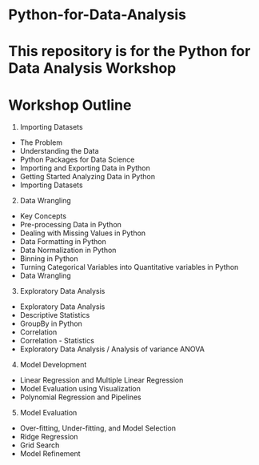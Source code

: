 # Python-for-Data-Analysis

# This repository is for the **Python for Data Analysis Workshop** 



# Workshop Outline

1. Importing Datasets
- The Problem
- Understanding the Data
- Python Packages for Data Science
- Importing and Exporting Data in Python
- Getting Started Analyzing Data in Python
- Importing Datasets

2. Data Wrangling
- Key Concepts
- Pre-processing Data in Python
- Dealing with Missing Values in Python
- Data Formatting in Python
- Data Normalization in Python
- Binning in Python
- Turning Categorical Variables into Quantitative variables in Python
- Data Wrangling

3. Exploratory Data Analysis
- Exploratory Data Analysis
- Descriptive Statistics
- GroupBy in Python
- Correlation
- Correlation - Statistics
- Exploratory Data Analysis / Analysis of variance ANOVA

4. Model Development
- Linear Regression and Multiple Linear Regression
- Model Evaluation using Visualization
- Polynomial Regression and Pipelines

5. Model Evaluation
- Over-fitting, Under-fitting, and Model Selection
- Ridge Regression
- Grid Search
- Model Refinement
